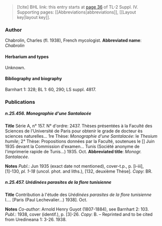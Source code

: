 > [!cite] BHL link: this entry starts at [page 36](https://www.biodiversitylibrary.org/page/33265713) of TL-2 Suppl. IV.
> Supporting pages: [[Abbreviations|abbreviations]], [[Layout key|layout key]].

### Author

Chabrolin, Charles (fl. 1938), French mycologist. 
**Abbreviated name**: *Chabrolin*

#### Herbarium and types

Unknown.

#### Bibliography and biography

Barnhart 1: 328; BL 1: 60, 290; LS suppl. 4817.

### Publications

##### n.25.456. Monographie d'une Santalacée

**Title**
Série A, n° 157. N° d'ordre: 2437. Thèses présentées à la Faculté des Sciences de l'Université de Paris pour obtenir le grade de docteur ès sciences naturelles... 1re Thèse: *Monographie d'une Santalacée*: le *Thesium humile*; 2° Thèse: Propositions données par la Faculté, soutenues le \[\] Juin 1935 devant la Commission d'examen... Tunis (Société anonyme de l'imprimerie rapide de Tunis...) 1935. Oct.
**Abbreviated title**: *Monogr. Santalacée*.

**Notes**
*Publ*.: Jun 1935 (exact date not mentioned), cover-t.p., p. \[i-iii\], \[1\]-130, *pl. 1-18* (uncol. phot. and liths.), \[132, deuxième Thèse\]. *Copy*: BR.

##### n.25.457. Urédinées parasites de la flore tunisienne

**Title**
Contribution à l'étude des *Urédinées parasites de la flore tunisienne* I.... \[Paris (Paul Lechevalier...) 1938\]. Oct.

**Notes**
*Co-author*: Arnold Henry Guyot (1807-1884), see Barnhart 2: 103.
*Publ*.: 1938, cover (identif.), p. \[3\]-26. *Copy*: B. – Reprinted and to be cited from Uredineana 1: 3-26. 1938.

